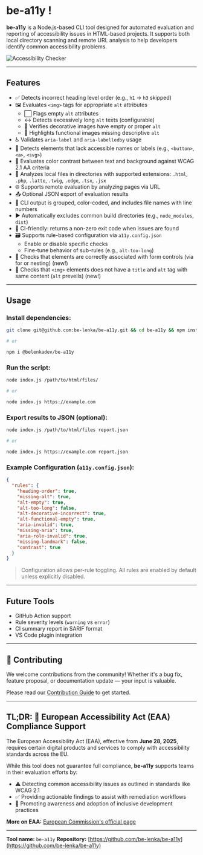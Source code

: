# be-a11y !

**be-a11y** is a Node.js-based CLI tool designed for automated evaluation and reporting of accessibility issues in HTML-based projects. It supports both local directory scanning and remote URL analysis to help developers identify common accessibility problems.

![Accessibility Checker](https://github.com/user-attachments/assets/40c82668-7894-4560-a7ed-77f892021bdd)

---

## Features

* ✅ Detects incorrect heading level order (e.g., `h1` → `h3` skipped)
* 🖼️ Evaluates `<img>` tags for appropriate `alt` attributes
  * ⬜ Flags empty `alt` attributes
  * ↔️ Detects excessively long `alt` texts (configurable)
  * 🌈 Verifies decorative images have empty or proper `alt`
  * 🔗 Highlights functional images missing descriptive `alt`
* ♿ Validates `aria-label` and `aria-labelledby` usage
* 👀 Detects elements that lack accessible names or labels (e.g., `<button>`, `<a>`, `<svg>`)
* 🎨 Evaluates color contrast between text and background against WCAG 2.1 AA criteria
* 📂 Analyzes local files in directories with supported extensions: `.html`, `.php`, `.latte`, `.twig`, `.edge`, `.tsx`, `.jsx`
* 🌐 Supports remote evaluation by analyzing pages via URL
* 📤 Optional JSON export of evaluation results
* 🎨 CLI output is grouped, color-coded, and includes file names with line numbers
* ▶️ Automatically excludes common build directories (e.g., `node_modules`, `dist`)
* 📝 CI-friendly: returns a non-zero exit code when issues are found
* 🗃️ Supports rule-based configuration via `a11y.config.json`
  * Enable or disable specific checks
  * Fine-tune behavior of sub-rules (e.g., `alt-too-long`)
* 🔗 Checks that <label> elements are correctly associated with form controls (via for or nesting) (new!)
* 📛 Checks that `<img>` elements does not have a `title` and `alt` tag with same content (`alt` preveils) (new!)

---

## Usage

### Install dependencies:

```bash
git clone git@github.com:be-lenka/be-a11y.git && cd be-a11y && npm install

# or

npm i @belenkadev/be-a11y
```

### Run the script:

```bash
node index.js /path/to/html/files/

# or

node index.js https://example.com
```

### Export results to JSON (optional):

```bash
node index.js /path/to/html/files report.json

# or

node index.js https://example.com report.json
```

### Example Configuration (`a11y.config.json`):

```json
{
  "rules": {
    "heading-order": true,
    "missing-alt": true,
    "alt-empty": true,
    "alt-too-long": false,
    "alt-decorative-incorrect": true,
    "alt-functional-empty": true,
    "aria-invalid": true,
    "missing-aria": true,
    "aria-role-invalid": true,
    "missing-landmark": false,
    "contrast": true
  }
}
```

> Configuration allows per-rule toggling. All rules are enabled by default unless explicitly disabled.

---

## Future Tools

* GitHub Action support
* Rule severity levels (`warning` vs `error`)
* CI summary report in SARIF format
* VS Code plugin integration

---

## 🤝 Contributing

We welcome contributions from the community! Whether it's a bug fix, feature proposal, or documentation update — your input is valuable.

Please read our [Contribution Guide](./docs/CONTRIBUTING.md) to get started.

---

## TL;DR: 🏩 European Accessibility Act (EAA) Compliance Support

The European Accessibility Act (EAA), effective from **June 28, 2025**, requires certain digital products and services to comply with accessibility standards across the EU.

While this tool does not guarantee full compliance, **be-a11y** supports teams in their evaluation efforts by:

* ⚠️ Detecting common accessibility issues as outlined in standards like WCAG 2.1
* ✅ Providing actionable findings to assist with remediation workflows
* 🏰 Promoting awareness and adoption of inclusive development practices

**More on EAA:** [European Commission's official page](https://commission.europa.eu/strategy-and-policy/policies/justice-and-fundamental-rights/disability/union-equality-strategy-rights-persons-disabilities-2021-2030/european-accessibility-act_en)

---

**Tool name:** `be-a11y`
**Repository:** [https://github.com/be-lenka/be-a11y](https://github.com/be-lenka/be-a11y)
